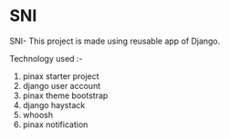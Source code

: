 # SNI

SNI- This project is made using reusable app of Django.

Technology used :-
1. pinax starter project 
2. django user account
3. pinax theme bootstrap
4. django haystack
5. whoosh
6. pinax notification



